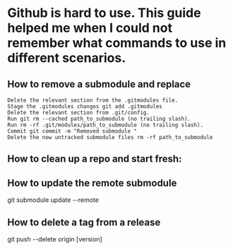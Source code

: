 # Github is hard to use. This guide helped me when I could not remember what commands to use in different scenarios.

## How to remove a submodule and replace 
    Delete the relevant section from the .gitmodules file.
    Stage the .gitmodules changes git add .gitmodules
    Delete the relevant section from .git/config.
    Run git rm --cached path_to_submodule (no trailing slash).
    Run rm -rf .git/modules/path_to_submodule (no trailing slash).
    Commit git commit -m "Removed submodule "
    Delete the now untracked submodule files rm -rf path_to_submodule

## How to clean up a repo and start fresh:


## How to update the remote submodule 
git submodule update --remote

## How to delete a tag from a release 
git push --delete origin [version]

